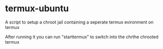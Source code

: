 # termux-ubuntu

A script to setup a chroot jail containing a seperate termux evironment on termux

After running it you can run "starttermux" to switch into the chrthe chrooted termux
